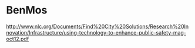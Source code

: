 BenMos
======

http://www.nlc.org/Documents/Find%20City%20Solutions/Research%20Innovation/Infrastructure/using-technology-to-enhance-public-safety-mag-oct12.pdf

